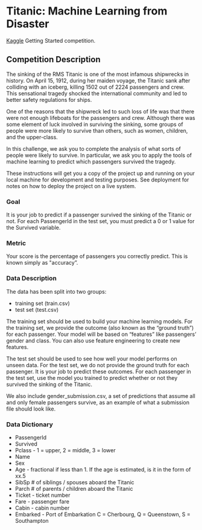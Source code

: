 # Titanic: Machine Learning from Disaster

[Kaggle](https://www.kaggle.com/c/titanic) Getting Started competition. 

## Competition Description
The sinking of the RMS Titanic is one of the most infamous shipwrecks in history.  On April 15, 1912, during her maiden voyage, the Titanic sank after colliding with an iceberg, killing 1502 out of 2224 passengers and crew. This sensational tragedy shocked the international community and led to better safety regulations for ships.

One of the reasons that the shipwreck led to such loss of life was that there were not enough lifeboats for the passengers and crew. Although there was some element of luck involved in surviving the sinking, some groups of people were more likely to survive than others, such as women, children, and the upper-class.

In this challenge, we ask you to complete the analysis of what sorts of people were likely to survive. In particular, we ask you to apply the tools of machine learning to predict which passengers survived the tragedy.

These instructions will get you a copy of the project up and running on your local machine for development and testing purposes. See deployment for notes on how to deploy the project on a live system.

### Goal
It is your job to predict if a passenger survived the sinking of the Titanic or not. 
For each PassengerId in the test set, you must predict a 0 or 1 value for the Survived variable.

### Metric
Your score is the percentage of passengers you correctly predict. This is known simply as "accuracy”.

### Data Description
The data has been split into two groups:
* training set (train.csv)
* test set (test.csv)  

The training set should be used to build your machine learning models. For the training set, we provide the outcome (also known as the “ground truth”) for each passenger. Your model will be based on “features” like passengers’ gender and class. You can also use feature engineering to create new features.

The test set should be used to see how well your model performs on unseen data. For the test set, we do not provide the ground truth for each passenger. It is your job to predict these outcomes. For each passenger in the test set, use the model you trained to predict whether or not they survived the sinking of the Titanic.

We also include gender_submission.csv, a set of predictions that assume all and only female passengers survive, as an example of what a submission file should look like.

### Data Dictionary
* PassengerId
* Survived
* Pclass - 1 = upper, 2 = middle, 3 = lower
* Name
* Sex
* Age - fractional if less than 1. If the age is estimated, is it in the form of xx.5
* SibSp # of siblings / spouses aboard the Titanic 
* Parch # of parents / children aboard the Titanic 
* Ticket - ticket number
* Fare - passenger fare
* Cabin - cabin number
* Embarked - Port of Embarkation C = Cherbourg, Q = Queenstown, S = Southampton  
